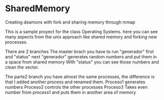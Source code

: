 # SharedMemory
Creating deamons with fork and sharing memory through mmap


This is a sample proyect for the class Operating Systems.
here you can see many aspects from the unix approach like shared memory and forking new processes.

There are 2 branches
The master brach you have to run "generador" first and "status" next
"generador" generates random numbers and put them in a space from shared memory
With "status" you can see those numbers and clean the vector.

The parte2 branch you have almost the same processes, the difference is that I added another process and renamed them.
Proceso1 generates numbers
Proceso2 controls the other processes
Proceso3 Takes even number from process1 and puts them in another area of memory
